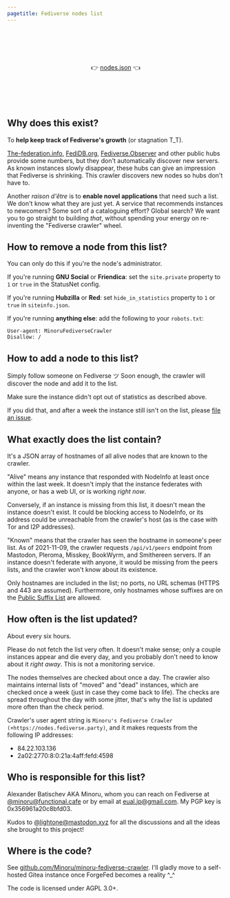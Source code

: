 ```yaml
---
pagetitle: Fediverse nodes list
---
```


<h1>&nbsp;<!-- spacer --></h1>

<p style="text-align: center;">
👉 <a href="./nodes.json">nodes.json</a> 👈
</p>

<h1>&nbsp;<!-- spacer --></h1>

## Why does this exist?

To **help keep track of Fediverse's growth** (or stagnation T_T).

[The-federation.info][the-federation], [FediDB.org][fedidb],
[Fediverse.Observer][fediverse.observer] and other public hubs provide some
numbers, but they don't automatically discover new servers. As known instances
slowly disappear, these hubs can give an impression that Fediverse is shrinking.
This crawler discovers new nodes so hubs don't have to.

[the-federation]: https://the-federation.info "the federation — a statistics hub"
[fedidb]: https://fedidb.org "FediDB — Developer Tools for ActivityPub"
[fediverse.observer]: https://fediverse.observer "Fediverse Observer"

Another *raison d'être* is to **enable novel applications** that need such
a list. We don't know what they are just yet. A service that recommends
instances to newcomers? Some sort of a cataloguing effort? Global search? We
want you to go straight to building *that*, without spending your energy on
re-inventing the "Fediverse crawler" wheel.

## How to remove a node from this list?

You can only do this if you're the node's administrator.

If you're running **GNU Social** or **Friendica**: set the `site.private`
property to `1` or `true` in the StatusNet config.

If you're running **Hubzilla** or **Red**: set `hide_in_statistics` property to
`1` or `true` in `siteinfo.json`.

If you're running **anything else**: add the following to your `robots.txt`:

```
User-agent: MinoruFediverseCrawler
Disallow: /
```

## How to add a node to this list?

Simply follow someone on Fediverse ツ Soon enough, the crawler will discover the
node and add it to the list.

Make sure the instance didn't opt out of statistics as described above.

If you did that, and after a week the instance still isn't on the list, please
<a href="https://github.com/Minoru/minoru-fediverse-crawler/issues/new">file an
issue</a>.

## What exactly does the list contain?

It's a JSON array of hostnames of all alive nodes that are known to the crawler.

"Alive" means any instance that responded with NodeInfo at least once within the
last week. It doesn't imply that the instance federates with anyone, or has a web
UI, or is working *right now*.

Conversely, if an instance is missing from this list, it doesn't mean the
instance doesn't exist. It could be blocking access to NodeInfo, or its address
could be unreachable from the crawler's host (as is the case with Tor and I2P
addresses).

"Known" means that the crawler has seen the hostname in someone's peer list. As
of 2021-11-09, the crawler requests `/api/v1/peers` endpoint from Mastodon,
Pleroma, Misskey, BookWyrm, and Smithereen servers. If an instance doesn't
federate with anyone, it would be missing from the peers lists, and the crawler
won't know about its existence.

Only hostnames are included in the list; no ports, no URL schemas (HTTPS and 443
are assumed). Furthermore, only hostnames whose suffixes are on the [Public
Suffix List][publicsuffix] are allowed.

[publicsuffix]: https://publicsuffix.org/ "Public Suffix List"

## How often is the list updated?

About every six hours.

Please do not fetch the list very often. It doesn't make sense; only a couple
instances appear and die every day, and you probably don't need to know about it
*right away*. This is not a monitoring service.

The nodes themselves are checked about once a day. The crawler also maintains
internal lists of "moved" and "dead" instances, which are checked once a week
(just in case they come back to life). The checks are spread throughout the day
with some jitter, that's why the list is updated more often than the check
period.

Crawler's user agent string is `Minoru's Fediverse Crawler
(+https://nodes.fediverse.party)`, and it makes requests from the following IP
addresses:

* 84.22.103.136
* 2a02:2770:8:0:21a:4aff:fefd:4598

## Who is responsible for this list?

Alexander Batischev AKA Minoru, whom you can reach on Fediverse at
[\@minoru@functional.cafe][minoru] or by email at <a
href="mailto:eual.jp@gmail.com">eual.jp@gmail.com</a>. My PGP key is
0x356961a20c8bfd03.

Kudos to [\@lightone@mastodon.xyz][lightone] for all the discussions and all the
ideas she brought to this project!

[minoru]: https://functional.cafe/@minoru "Minoru (@minoru@functional.cafe)"
[lightone]: https://mastodon.xyz/@lightone "lostinlight (@lightone@mastodon.xyz)"

## Where is the code?

See
[github.com/Minoru/minoru-fediverse-crawler](https://github.com/Minoru/minoru-fediverse-crawler).
I'll gladly move to a self-hosted Gitea instance once ForgeFed becomes a reality ^_^

The code is licensed under AGPL 3.0+.

